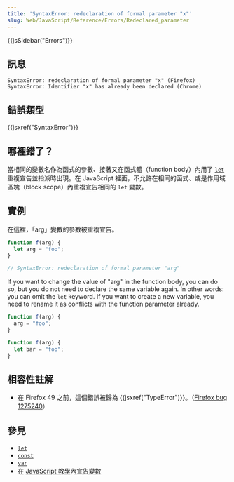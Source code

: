 ```yaml
---
title: 'SyntaxError: redeclaration of formal parameter "x"'
slug: Web/JavaScript/Reference/Errors/Redeclared_parameter
---
```


{{jsSidebar("Errors")}}

## 訊息

```plain
SyntaxError: redeclaration of formal parameter "x" (Firefox)
SyntaxError: Identifier "x" has already been declared (Chrome)
```

## 錯誤類型

{{jsxref("SyntaxError")}}

## 哪裡錯了？

當相同的變數名作為函式的參數、接著又在函式體（function body）內用了 [`let`](/zh-TW/docs/Web/JavaScript/Reference/Statements/let) 重複宣告並指派時出現。在 JavaScript 裡面，不允許在相同的函式、或是作用域區塊（block scope）內重複宣告相同的 `let` 變數。

## 實例

在這裡，「arg」變數的參數被重複宣告。

```js example-bad
function f(arg) {
  let arg = "foo";
}

// SyntaxError: redeclaration of formal parameter "arg"
```

If you want to change the value of "arg" in the function body, you can do so, but you do not need to declare the same variable again. In other words: you can omit the `let` keyword. If you want to create a new variable, you need to rename it as conflicts with the function parameter already.

```js example-good
function f(arg) {
  arg = "foo";
}

function f(arg) {
  let bar = "foo";
}
```

## 相容性註解

- 在 Firefox 49 之前，這個錯誤被歸為 {{jsxref("TypeError")}}。（[Firefox bug 1275240](https://bugzil.la/1275240)）

## 參見

- [`let`](/zh-TW/docs/Web/JavaScript/Reference/Statements/let)
- [`const`](/zh-TW/docs/Web/JavaScript/Reference/Statements/const)
- [`var`](/zh-TW/docs/Web/JavaScript/Reference/Statements/var)
- 在 [JavaScript 教學](/zh-TW/docs/Web/JavaScript/Guide)內[宣告變數](/zh-TW/docs/Web/JavaScript/Guide/Grammar_and_Types#Declarations)
